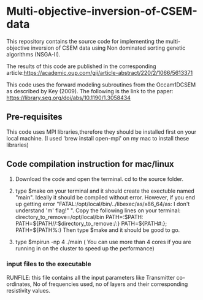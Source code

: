 # Multi-objective-inversion-of-CSEM-data

This repository contains the source code for implementing the multi-objective inversion of CSEM data using Non dominated sorting genetic algorithms (NSGA-II).

The results of this code are published in the corresponding article:https://academic.oup.com/gji/article-abstract/220/2/1066/5613371

This code uses the forward modeling subroutines from the Occam1DCSEM as described by Key (2009). The following is the link to the paper: https://library.seg.org/doi/abs/10.1190/1.3058434

## Pre-requisites
This code uses MPI libraries,therefore they should be installed first on your local machine. (I used 'brew install open-mpi' on my mac to install these libraries)

## Code compilation instruction for mac/linux
1. Download the code and open the terminal. cd to the source folder.

2. type $make  on your terminal and it should create the exectuble named "main". Ideally it should be compiled without error. However, if you end up getting error "FATAL:/opt/local/bin/../libexec/as/x86_64/as: I don't understand 'm' flag!"
". Copy the following lines on your terminal:
directory_to_remove=/opt/local/bin
PATH=:$PATH:
PATH=${PATH//:$directory_to_remove:/:}
PATH=${PATH#:}; PATH=${PATH%:}
Then type $make and it should be good to go.

3. type $mpirun -np 4 ./main ( You can use more than 4 cores if you are running in on the cluster to speed up the  performance)

### input files to the executable
RUNFILE: this file contains all the input parameters like Transmitter co-ordinates, No of frequencies used, no of layers and their corresponding resistivity values.

